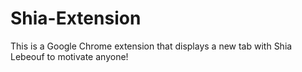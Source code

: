 # Shia-Extension
This is a Google Chrome extension that displays a new tab with Shia Lebeouf to motivate anyone!
